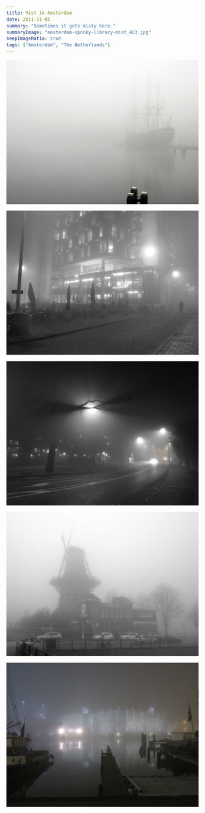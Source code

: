 ```yaml
---
title: Mist in Amsterdam
date: 2011-11-05
summary: "Sometimes it gets misty here."
summaryImage: "amsterdam-spooky-library-mist_423.jpg"
keepImageRatio: true
tags: ["Amsterdam", "The Netherlands"]
---
```


![](amsterdam-spooky-boat-mist_423.jpg)

![](amsterdam-spooky-library-mist_423.jpg)

![](amsterdam-spooky-street-mist_423.jpg)

![](amsterdam-spooky-windmill-mist_423.jpg)

![](amsterdam-spooky-museum-mist_423.jpg)
